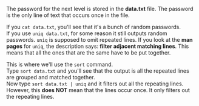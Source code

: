 The password for the next level is stored in the **data.txt** file.  The password is the only line of text that occurs once in the file.

If you `cat data.txt`, you'll see that it's a bunch of random passwords.\
If you use `uniq data.txt`, for some reason it still outputs random passwords.  `uniq` is supposed to omit repeated lines.  If you look at the **man pages** for `uniq`, the description says: **filter adjacent matching lines**. This means that all the ones that are the same have to be put together.

This is where we'll use the `sort` command.\
Type `sort data.txt` and you'll see that the output is all the repeated lines are grouped and matched together.\
Now type `sort data.txt | uniq` and it filters out all the repeating lines. However, this **does NOT** mean that the lines occur once.  It only filters out the repeating lines.  
